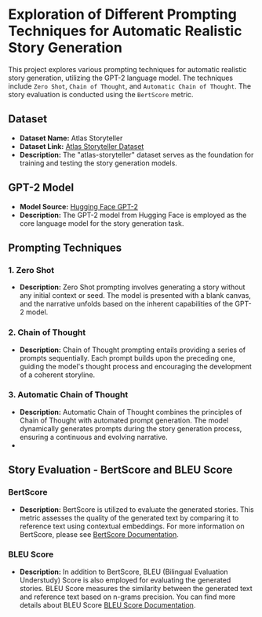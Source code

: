 # Exploration of Different Prompting Techniques for Automatic Realistic Story Generation

This project explores various prompting techniques for automatic realistic story generation, utilizing the GPT-2 language model. The techniques include `Zero Shot`, `Chain of Thought`, and `Automatic Chain of Thought`. The story evaluation is conducted using the `BertScore` metric.

## Dataset

- **Dataset Name:** Atlas Storyteller
- **Dataset Link:** [Atlas Storyteller Dataset](https://huggingface.co/datasets/AtlasUnified/atlas-storyteller?row=42)
- **Description:** The "atlas-storyteller" dataset serves as the foundation for training and testing the story generation models.

## GPT-2 Model

- **Model Source:** [Hugging Face GPT-2](https://huggingface.co/docs/transformers/model_doc/gpt2)
- **Description:** The GPT-2 model from Hugging Face is employed as the core language model for the story generation task.

## Prompting Techniques

### 1. Zero Shot

- **Description:** Zero Shot prompting involves generating a story without any initial context or seed. The model is presented with a blank canvas, and the narrative unfolds based on the inherent capabilities of the GPT-2 model.

### 2. Chain of Thought

- **Description:** Chain of Thought prompting entails providing a series of prompts sequentially. Each prompt builds upon the preceding one, guiding the model's thought process and encouraging the development of a coherent storyline.

### 3. Automatic Chain of Thought

- **Description:** Automatic Chain of Thought combines the principles of Chain of Thought with automated prompt generation. The model dynamically generates prompts during the story generation process, ensuring a continuous and evolving narrative.
- 
## Story Evaluation - BertScore and BLEU Score

### BertScore
- **Description:** BertScore is utilized to evaluate the generated stories. This metric assesses the quality of the generated text by comparing it to reference text using contextual embeddings. For more information on BertScore, please see [BertScore Documentation](https://huggingface.co/spaces/evaluate-metric/bertscore).

### BLEU Score
- **Description:** In addition to BertScore, BLEU (Bilingual Evaluation Understudy) Score is also employed for evaluating the generated stories. BLEU Score measures the similarity between the generated text and reference text based on n-grams precision. You can find more details about BLEU Score [BLEU Score Documentation](https://huggingface.co/spaces/evaluate-metric/bleu).


